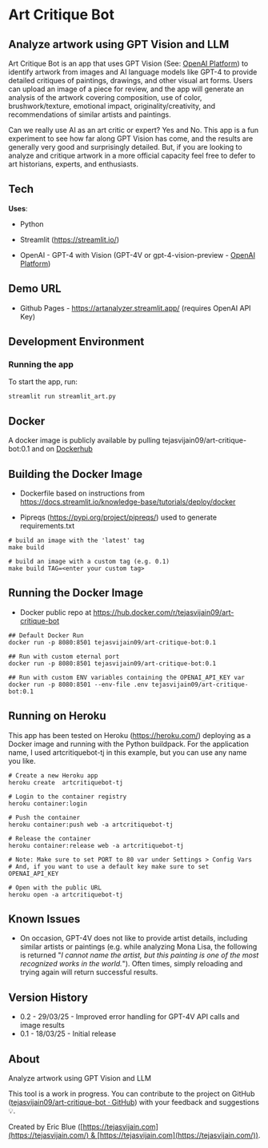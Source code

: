 
# Art Critique Bot

## Analyze artwork using GPT Vision and LLM

Art Critique Bot is an app that uses GPT Vision (See: [OpenAI Platform](https://platform.openai.com/docs/guides/vision)) to identify artwork from images and AI language models like GPT-4 to provide detailed critiques of paintings, drawings, and other visual art forms. Users can upload an image of a piece for review, and the app will generate an analysis of the artwork covering composition, use of color, brushwork/texture, emotional impact, originality/creativity, and recommendations of similar artists and paintings.

Can we really use AI as an art critic or expert? Yes and No. This app is a fun experiment to see how far along GPT Vision has come, and the results are generally very good and surprisingly detailed. But, if you are looking to analyze and critique artwork in a more official capacity feel free to defer to art historians, experts, and enthusiasts.



## Tech

**Uses**:

* Python

* Streamlit (https://streamlit.io/)

* OpenAI - GPT-4 with Vision (GPT-4V or gpt-4-vision-preview - [OpenAI Platform](https://platform.openai.com/docs/guides/vision))

## Demo URL

* Github Pages - https://artanalyzer.streamlit.app/ (requires OpenAI API Key)

## Development Environment

### Running the app

To start the app, run:

```
streamlit run streamlit_art.py
```

## Docker

A docker image is publicly available by pulling tejasvijain09/art-critique-bot:0.1 and on  [Dockerhub](https://hub.docker.com/repository/docker/tejasvijain09/art-critique-bot/general)

## Building the Docker Image

* Dockerfile based on instructions from https://docs.streamlit.io/knowledge-base/tutorials/deploy/docker

* Pipreqs (https://pypi.org/project/pipreqs/) used to generate requirements.txt


```
# build an image with the 'latest' tag
make build

# build an image with a custom tag (e.g. 0.1)
make build TAG=<enter your custom tag>
```   

## Running the Docker Image

* Docker public repo at https://hub.docker.com/r/tejasvijain09/art-critique-bot


```
## Default Docker Run
docker run -p 8080:8501 tejasvijain09/art-critique-bot:0.1

## Run with custom eternal port
docker run -p 8080:8501 tejasvijain09/art-critique-bot:0.1

## Run with custom ENV variables containing the OPENAI_API_KEY var
docker run -p 8080:8501 --env-file .env tejasvijain09/art-critique-bot:0.1
```   

## Running on Heroku

This app has been tested on Heroku (https://heroku.com/) deploying as a Docker image and running with the Python buildpack.
For the application name, I used artcritiquebot-tj in this example, but you can use any name you like.
```
# Create a new Heroku app
heroku create  artcritiquebot-tj

# Login to the container registry
heroku container:login

# Push the container
heroku container:push web -a artcritiquebot-tj

# Release the container
heroku container:release web -a artcritiquebot-tj

# Note: Make sure to set PORT to 80 var under Settings > Config Vars
# And, if you want to use a default key make sure to set OPENAI_API_KEY 

# Open with the public URL
heroku open -a artcritiquebot-tj
```

## Known Issues

- On occasion, GPT-4V does not like to provide artist details, including similar artists or paintings (e.g. while analyzing Mona Lisa, the following is returned "*I cannot name the artist, but this painting is one of the most recognized works in the world.*").  Often times, simply reloading and trying again will return successful results.


## Version History

- 0.2 - 29/03/25 - Improved error handling for GPT-4V API calls and image results
- 0.1 - 18/03/25 - Initial release

## About

Analyze artwork using GPT Vision and LLM

This tool is a work in progress. You can contribute to the project on GitHub ([tejasvijain09/art-critique-bot · GitHub](https://github.com/tejasvijain09/art-critique-bot)) with your feedback and suggestions💡.

Created by Eric Blue ([https://tejasvijain.com](https://tejasvijain.com/) & [https://tejasvijain.com](https://tejasvijain.com/)).
